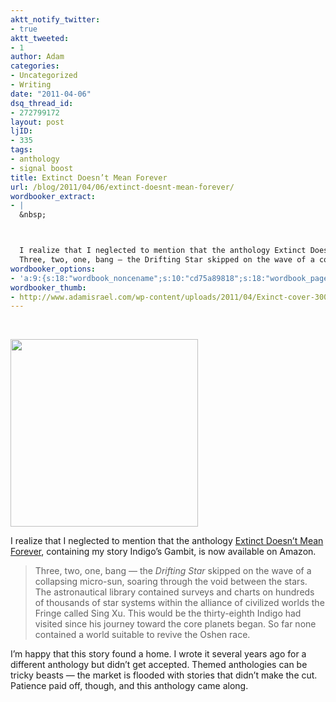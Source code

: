 ```yaml
---
aktt_notify_twitter:
- true
aktt_tweeted:
- 1
author: Adam
categories:
- Uncategorized
- Writing
date: "2011-04-06"
dsq_thread_id:
- 272799172
layout: post
ljID:
- 335
tags:
- anthology
- signal boost
title: Extinct Doesn’t Mean Forever
url: /blog/2011/04/06/extinct-doesnt-mean-forever/
wordbooker_extract:
- |
  &nbsp;



  I realize that I neglected to mention that the anthology Extinct Doesn't Mean Forever, containing my story Indigo's Gambit, is now available on Amazon.
  Three, two, one, bang — the Drifting Star skipped on the wave of a collapsing micro-s ...
wordbooker_options:
- 'a:9:{s:18:"wordbook_noncename";s:10:"cd75a89818";s:18:"wordbook_page_post";s:4:"-100";s:18:"wordbook_orandpage";s:1:"2";s:23:"wordbook_default_author";s:1:"1";s:23:"wordbook_extract_length";s:3:"256";s:19:"wordbook_actionlink";s:3:"300";s:26:"wordbooker_publish_default";s:2:"on";s:18:"wordbook_attribute";s:30:"Wrote a new post on their blog";s:29:"wordbooker_status_update_text";s:35:": New blog post :  %title% - %link%";}'
wordbooker_thumb:
- http://www.adamisrael.com/wp-content/uploads/2011/04/Exinct-cover-300x300.jpg
---
```

&nbsp;

[<img class="size-medium wp-image-396 alignright" title="Exinct-cover" src="http://www.adamisrael.com/wp-content/uploads/2011/04/Exinct-cover-300x300.jpg" alt="" width="300" height="300" srcset="//www.adamisrael.com/wp-content/uploads/2011/04/Exinct-cover-150x150.jpg 150w, //www.adamisrael.com/wp-content/uploads/2011/04/Exinct-cover-300x300.jpg 300w, //www.adamisrael.com/wp-content/uploads/2011/04/Exinct-cover.jpg 500w" sizes="(max-width: 300px) 100vw, 300px" />](1)

I realize that I neglected to mention that the anthology [Extinct Doesn&#8217;t Mean Forever](2), containing my story Indigo&#8217;s Gambit, is now available on Amazon.

> Three, two, one, bang — the _Drifting Star_ skipped on the wave of a collapsing micro-sun, soaring through the void between the stars. The astronautical library contained surveys and charts on hundreds of thousands of star systems within the alliance of civilized worlds the Fringe called Sing Xu. This would be the thirty-eighth Indigo had visited since his journey toward the core planets began. So far none contained a world suitable to revive the Oshen race.

I&#8217;m happy that this story found a home. I wrote it several years ago for a different anthology but didn&#8217;t get accepted. Themed anthologies can be tricky beasts &#8212; the market is flooded with stories that didn&#8217;t make the cut. Patience paid off, though, and this anthology came along.

 [1]: http://www.adamisrael.com/wp-content/uploads/2011/04/Exinct-cover.jpg
 [2]: http://www.amazon.com/Extinct-Doesnt-Mean-Forever-ebook/dp/B004SUOWMU/ref=sr_1_1?ie=UTF8&qid=1302110125&sr=8-1
